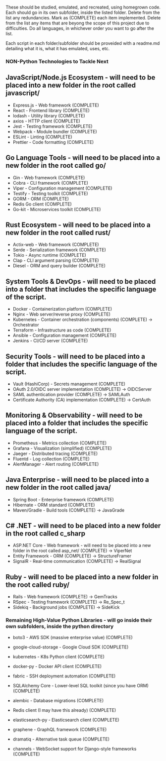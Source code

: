 These should be studied, emulated, and recreated, using homegrown code.
Each should go in its own subfolder, inside the listed folder. 
Delete from the list any redundancies. 
Mark as (COMPLETE) each item implemented. 
Delete from the list any items that are beyong the scope of this project due to difficulties.
Do all languages, in whichever order you want to go after the list.

Each script in each folder/subfolder should be proveided with a readme.md detailing what it is, what it has emulated, uses, etc.

### NON-Python Technologies to Tackle Next

## JavaScript/Node.js Ecosystem - will need to be placed into a new folder in the root called javascript/
- Express.js - Web framework (COMPLETE)
- React - Frontend library (COMPLETE)
- lodash - Utility library (COMPLETE)
- axios - HTTP client (COMPLETE)
- Jest - Testing framework (COMPLETE)
- Webpack - Module bundler (COMPLETE)
- ESLint - Linting (COMPLETE)
- Prettier - Code formatting (COMPLETE)

## Go Language Tools - will need to be placed into a new folder in the root called go/
- Gin - Web framework (COMPLETE)
- Cobra - CLI framework (COMPLETE)
- Viper - Configuration management (COMPLETE)
- Testify - Testing toolkit (COMPLETE)
- GORM - ORM (COMPLETE)
- Redis Go client (COMPLETE)
- Go-kit - Microservices toolkit (COMPLETE)

## Rust Ecosystem - will need to be placed into a new folder in the root called rust/
- Actix-web - Web framework (COMPLETE)
- Serde - Serialization framework (COMPLETE)
- Tokio - Async runtime (COMPLETE)
- Clap - CLI argument parsing (COMPLETE)
- Diesel - ORM and query builder (COMPLETE)

## System Tools & DevOps - will need to be placed into a folder that includes the specific language of the script.
- Docker - Containerization platform (COMPLETE)
- Nginx - Web server/reverse proxy (COMPLETE)
- Kubernetes - Container orchestration (components) (COMPLETE) → Orchestrator
- Terraform - Infrastructure as code (COMPLETE)
- Ansible - Configuration management (COMPLETE)
- Jenkins - CI/CD server (COMPLETE)

## Security Tools - will need to be placed into a folder that includes the specific language of the script.
- Vault (HashiCorp) - Secrets management (COMPLETE)
- OAuth 2.0/OIDC server implementation (COMPLETE) → OIDCServer
- SAML authentication provider (COMPLETE) → SAMLAuth
- Certificate Authority (CA) implementation (COMPLETE) → CertAuth

## Monitoring & Observability - will need to be placed into a folder that includes the specific language of the script.
- Prometheus - Metrics collection (COMPLETE)
- Grafana - Visualization (simplified) (COMPLETE)
- Jaeger - Distributed tracing (COMPLETE)
- Fluentd - Log collection (COMPLETE)
- AlertManager - Alert routing (COMPLETE)

## Java Enterprise - will need to be placed into a new folder in the root called java/
- Spring Boot - Enterprise framework (COMPLETE)
- Hibernate - ORM standard (COMPLETE)
- Maven/Gradle - Build tools (COMPLETE) → JavaGrade

## C# .NET - will need to be placed into a new folder in the root called c_sharp
- ASP.NET Core - Web framework - will need to be placed into a new folder in the root called asp_net/ (COMPLETE) → ViperNet
- Entity Framework - ORM (COMPLETE) → StructureFramer
- SignalR - Real-time communication (COMPLETE) → RealSignal

## Ruby - will need to be placed into a new folder in the root called ruby/
- Rails - Web framework (COMPLETE) → GemTracks
- RSpec - Testing framework (COMPLETE) → Re_Spec_t
- Sidekiq - Background jobs (COMPLETE) → SideKick

### Remaining High-Value Python Libraries - will go inside their own subfolders, inside the python directory

- boto3 - AWS SDK (massive enterprise value) (COMPLETE)

- google-cloud-storage - Google Cloud SDK (COMPLETE)

- kubernetes - K8s Python client (COMPLETE)

- docker-py - Docker API client (COMPLETE)

- fabric - SSH deployment automation (COMPLETE)

- SQLAlchemy Core - Lower-level SQL toolkit (since you have ORM) (COMPLETE)

- alembic - Database migrations (COMPLETE)

- Redis client (I may have this already) (COMPLETE)

- elasticsearch-py - Elasticsearch client (COMPLETE)

- graphene - GraphQL framework (COMPLETE)

- dramatiq - Alternative task queue (COMPLETE)

- channels - WebSocket support for Django-style frameworks (COMPLETE)

